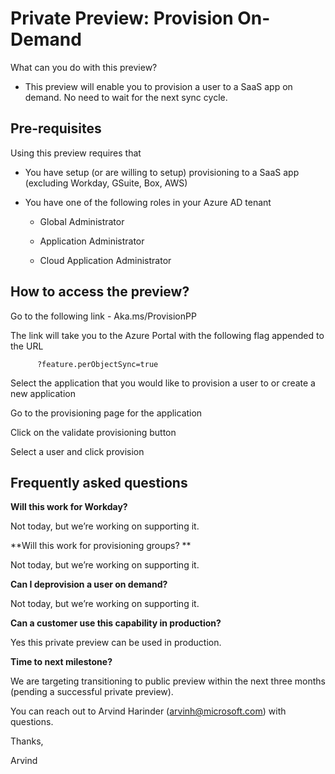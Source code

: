 # Private Preview: Provision On-Demand 

What can you do with this preview? 

- This preview will enable you to provision a user to a SaaS app on demand. No need to wait for the next sync cycle.  

  

## Pre-requisites  

Using this preview requires that 

- You have setup (or are willing to setup) provisioning to a SaaS app (excluding Workday, GSuite, Box, AWS) 

- You have one of the following roles in your Azure AD tenant 

  - Global Administrator 

  - Application Administrator 

  - Cloud Application Administrator 

   

## How to access the preview? 

Go to the following link - Aka.ms/ProvisionPP  

The link will take you to the Azure Portal with the following flag appended to the URL  

          ?feature.perObjectSync=true  

Select the application that you would like to provision a user to or create a new application  

Go to the provisioning page for the application 

Click on the validate provisioning button 

Select a user and click provision  

  

 

  

  

   

## Frequently asked questions  

**Will this work for Workday?**

Not today, but we’re working on supporting it. 

  

**Will this work for provisioning groups? **

Not today, but we’re working on supporting it.   

  

**Can I deprovision a user on demand?**

Not today, but we’re working on supporting it. 

  

**Can a customer use this capability in production?**

Yes this private preview can be used in production.  


**Time to next milestone?**

We are targeting transitioning to public preview within the next three months (pending a successful private preview).  

  

  

 You can reach out to Arvind Harinder (arvinh@microsoft.com) with questions. 

   

Thanks, 

Arvind  

  

 

 
